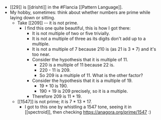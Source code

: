 - [[29]] is [[drishti]] in the #Flancia [[Pattern Language]].
- My hobby, sometimes: think about whether numbers are prime while laying down or sitting.
  - Take [[209]] -- it is not prime.
    - I find this one quite beautiful, this is how I got there:
      - It is not multiple of two or five trivially.
      - It is not a multiple of three as its digits don't add up to a multiple.
      - It is not a multiple of 7 because 210 is (as 21 is 3 * 7) and it's too near.
      - Consider the hypothesis that it is multiple of 11.
        - 220 is a multiple of 11 because 22 is.
        - 220 - 11 is 209. 
        - So 209 is a multiple of 11. What is the other factor?
      - Consider the hypothesis that it is a multiple of 19.
        - 19 * 10 is 190.
        - 190 + 19 is 209 precisely, so it is a multiple.
      - Therefore 209 is 11 * 19.
  - [[1547]] is not prime; it is 7 * 13 * 17.
    - I got to this one by whistling a 1547 tone, seeing it in [[spectroid]], then checking https://anagora.org/prime/1547 :)
